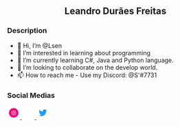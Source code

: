 ## <p align = center> Leandro Durães Freitas </p>

### Description
- 👋 Hi, I’m @Lsen
- 👀 I’m interested in learning about programming
- 🌱 I’m currently learning C#, Java and Python language.
- 💞️ I’m looking to collaborate on the develop world.
- 📫 How to reach me - Use my Discord: @S'#7731


### Social Medias
<div>
      <!--<span> Titulo da primeira imagem </span>-->
      <a href="https://www.instagram.com/le.saturn/"> <img width="30" height="30" src="371907300_INSTAGRAM_ICON_TRANSPARENT_1080.gif"> </a>
      <a href="https://discord.com/users/326884507376418848"> <img width="30" height="30" src="372108630_DISCORD_LOGO_WHITE_1080.gif"> </a>
       <a href="https://none"> <img width="30" height="30" src="CLIPLY_372109260_TWITTER_LOGO_1080.gif"> </a>
</div>
